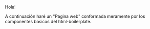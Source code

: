 Hola! 

A continuación haré un "Pagina web" conformada meramente por los componentes basicos del html-boilerplate.